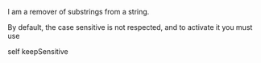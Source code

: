 I am a remover of substrings from a string. 

By default, the case sensitive is not respected, and to activate it you must use 

self keepSensitive